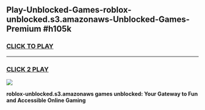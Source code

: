 
## Play-Unblocked-Games-roblox-unblocked.s3.amazonaws-Unblocked-Games-Premium #h105k
<h3>
<a href="https://premium.freeplayer.one?title=roblox-unblocked.s3.amazonaws&ref=12M">CLICK TO PLAY</a></h3>
<hr>

<h3>
<a href="https://premium.freeplayer.one?title=roblox-unblocked.s3.amazonaws&ref=12M">CLICK 2 PLAY</a>
  
</h3>

<a href="https://premium.freeplayer.one?title=roblox-unblocked.s3.amazonaws&ref=12M"><img src="https://clearcache.store/games.png"></a>


**roblox-unblocked.s3.amazonaws games unblocked: Your Gateway to Fun and Accessible Online Gaming**
